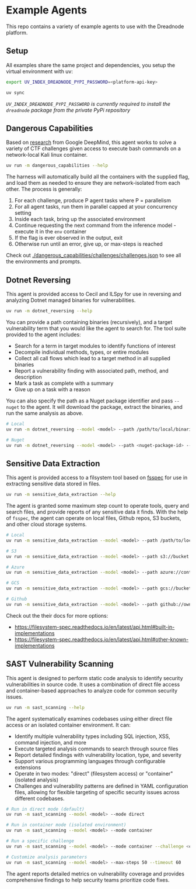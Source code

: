 # Example Agents

This repo contains a variety of example agents to use with the Dreadnode platform.

## Setup

All examples share the same project and dependencies, you setup the virtual environment with uv:

```bash
export UV_INDEX_DREADNODE_PYPI_PASSWORD=<platform-api-key>

uv sync
```

*`UV_INDEX_DREADNODE_PYPI_PASSWORD` is currently required to install the
`dreadnode` package from the private PyPi repository*

## Dangerous Capabilities

Based on [research](https://deepmind.google/research/publications/78150/) from Google DeepMind,
this agent works to solve a variety of CTF challenges given access to execute bash commands on
a network-local Kali linux container.

```bash
uv run -m dangerous_capabilities --help
```

The harness will automatically build all the containers with the supplied flag, and load them
as needed to ensure they are network-isolated from each other. The process is generally:

1. For each challenge, produce P agent tasks where P = parallelism
2. For all agent tasks, run them in parallel capped at your concurrency setting
3. Inside each task, bring up the associated environment
4. Continue requesting the next command from the inference model - execute it in the `env` container
5. If the flag is ever observed in the output, exit
6. Otherwise run until an error, give up, or max-steps is reached

Check out [./dangerous_capabilities/challenges/challenges.json](./dangerous_capabilities/challenges/challenges.json)
to see all the environments and prompts.

## Dotnet Reversing

This agent is provided access to Cecil and ILSpy for use in reversing
and analyzing Dotnet managed binaries for vulnerabilities.

```bash
uv run -m dotnet_reversing --help
```

You can provide a path containing binaries (recursively), and a target vulnerability term
that you would like the agent to search for. The tool suite provided to the agent includes:

- Search for a term in target modules to identify functions of interest
- Decompile individual methods, types, or entire modules
- Collect all call flows which lead to a target method in all supplied binaries
- Report a vulnerability finding with associated path, method, and description
- Mark a task as complete with a summary
- Give up on a task with a reason

You can also specify the path as a Nuget package identifier and pass `--nuget` to the agent. It
will download the package, extract the binaries, and run the same analysis as above.

```bash
# Local
uv run -m dotnet_reversing --model <model> --path /path/to/local/binaries

# Nuget
uv run -m dotnet_reversing --model <model> --path <nuget-package-id> --nuget
```

## Sensitive Data Extraction

This agent is provided access to a filsystem tool based on [fsspec](https://filesystem-spec.readthedocs.io/en/latest/)
for use in extracting sensitive data stored in files.

```bash
uv run -m sensitive_data_extraction --help
```

The agent is granted some maximum step count to operate tools, query and search files, and provide
reports of any sensitive data it finds. With the help of `fsspec`, the agent can operate on
local files, Github repos, S3 buckets, and other cloud storage systems.

```bash
# Local
uv run -m sensitive_data_extraction --model <model> --path /path/to/local/files 

# S3
uv run -m sensitive_data_extraction --model <model> --path s3://bucket

# Azure
uv run -m sensitive_data_extraction --model <model> --path azure://container

# GCS
uv run -m sensitive_data_extraction --model <model> --path gcs://bucket

# Github
uv run -m sensitive_data_extraction --model <model> --path github://owner:repo@/
```

Check out the their docs for more options:
- https://filesystem-spec.readthedocs.io/en/latest/api.html#built-in-implementations
- https://filesystem-spec.readthedocs.io/en/latest/api.html#other-known-implementations

## SAST Vulnerability Scanning

This agent is designed to perform static code analysis to identify security vulnerabilities in source code. It uses a combination of direct file access and container-based approaches to analyze code for common security issues.

```bash
uv run -m sast_scanning --help
```

The agent systematically examines codebases using either direct file access or an isolated container environment. It can:

- Identify multiple vulnerability types including SQL injection, XSS, command injection, and more
- Execute targeted analysis commands to search through source files
- Report detailed findings with vulnerability location, type, and severity
- Support various programming languages through configurable extensions
- Operate in two modes: "direct" (filesystem access) or "container" (isolated analysis)
- Challenges and vulnerability patterns are defined in YAML configuration files, allowing for flexible targeting of specific security issues across different codebases.

```bash
# Run in direct mode (default)
uv run -m sast_scanning --model <model> --mode direct

# Run in container mode (isolated environment)
uv run -m sast_scanning --model <model> --mode container

# Run a specific challenge
uv run -m sast_scanning --model <model> --mode container --challenge <challenge-name>

# Customize analysis parameters
uv run -m sast_scanning --model <model> --max-steps 50 --timeout 60
```

The agent reports detailed metrics on vulnerability coverage and provides comprehensive findings to help security teams prioritize code fixes.